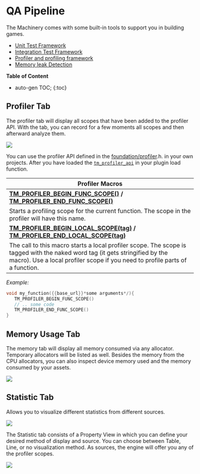 # QA Pipeline

The Machinery comes with some built-in tools to support you in building games.

- [Unit Test Framework]({{docs}}foundation/unit_test.h.html#unit_test.h)
- [Integration Test Framework]({{docs}}foundation/integration_test.h.html#integration_test.h)
- [Profiler and profiling framework]({{docs}}foundation/profiler.h.html#profiler.h)
- [Memory leak Detection]({{docs}}foundation/memory_tracker.h.html#memory_tracker.h)

**Table of Content**

* auto-gen TOC;
{:toc}



## Profiler Tab

The profiler tab will display all scopes that have been added to the profiler API. With the tab, you can record for a few moments all scopes and then afterward analyze them.

![](https://paper-attachments.dropbox.com/s_5086E710AFB88B222C81207791AF7092731DB9D2900AFABEA044A0AC0B80DFFB_1625602954215_image.png)

You can use the profiler API defined in the [foundation/profiler]({{docs}}foundation/profiler.h.html#profiler.h).h. in your own projects.
After you have loaded the [`tm_profiler_api`]({{docs}}foundation/profiler.h.html#structtm_profiler_api) in your plugin load function.

| Profiler Macros                                              |
| ------------------------------------------------------------ |
| **[TM_PROFILER_BEGIN_FUNC_SCOPE()]({{docs}}foundation/profiler.h.html#tm_profiler_begin_func_scope()) / [TM_PROFILER_END_FUNC_SCOPE()]({{docs}}foundation/profiler.h.html#tm_profiler_end_func_scope())** |
| Starts a profiling scope for the current function. The scope in the profiler will have this name. |
| **[TM_PROFILER_BEGIN_LOCAL_SCOPE(tag)]({{docs}}foundation/profiler.h.html#tm_profiler_begin_local_scope()) / [TM_PROFILER_END_LOCAL_SCOPE(tag)]({{docs}}foundation/profiler.h.html#tm_profiler_end_local_scope())** |
| The call to this macro starts a local profiler scope. The scope is tagged with the naked word tag (it gets stringified by the macro). Use a local profiler scope if you need to profile parts of a function. |

*Example:*

```c
void my_function({{base_url}}*some arguments*/){
   TM_PROFILER_BEGIN_FUNC_SCOPE()
   // .. some code
   TM_PROFILER_END_FUNC_SCOPE()
}
```

## Memory Usage Tab

The memory tab will display all memory consumed via any allocator. Temporary allocators will be listed as well. Besides the memory from the CPU allocators, you can also inspect device memory used and the memory consumed by your assets.

![](https://paper-attachments.dropbox.com/s_5086E710AFB88B222C81207791AF7092731DB9D2900AFABEA044A0AC0B80DFFB_1625603084539_image.png)



## Statistic Tab

Allows you to visualize different statistics from different sources. 

![](https://paper-attachments.dropbox.com/s_5086E710AFB88B222C81207791AF7092731DB9D2900AFABEA044A0AC0B80DFFB_1625603204224_image.png)


The Statistic tab consists of a Property View in which you can define your desired method of display and source. You can choose between Table, Line, or no visualization method. As sources, the engine will offer you any of the profiler scopes.

![](https://paper-attachments.dropbox.com/s_5086E710AFB88B222C81207791AF7092731DB9D2900AFABEA044A0AC0B80DFFB_1625604230068_image.png)

